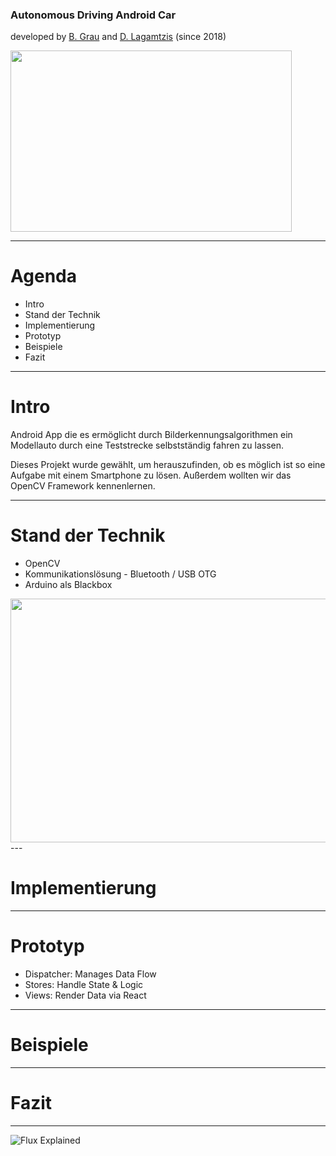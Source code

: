 ### Autonomous Driving Android Car 
developed by [B. Grau](https://github.com/SuperCrazyKing) and [D. Lagamtzis](https://github.com/umadbro96) (since 2018)

<img src="https://github.com/umadbro96/androidAICar/blob/master/assets/Cropped%20Car.png" width="450" height="290">

---
# Agenda

* Intro
* Stand der Technik
* Implementierung
* Prototyp
* Beispiele
* Fazit
---

# Intro 

Android App die es ermöglicht durch Bilderkennungsalgorithmen ein Modellauto durch eine Teststrecke selbstständig fahren zu lassen.

Dieses Projekt wurde gewählt, um herauszufinden, ob es möglich ist so eine Aufgabe mit einem Smartphone zu lösen. Außerdem wollten wir das OpenCV Framework kennenlernen. 

---

# Stand der Technik

* OpenCV 
* Kommunikationslösung - Bluetooth / USB OTG
* Arduino als Blackbox

<img src="https://github.com/umadbro96/androidAICar/blob/master/assets/architecture.png" width="700" height="390">
---

# Implementierung

---

# Prototyp

- Dispatcher: Manages Data Flow
- Stores: Handle State & Logic
- Views: Render Data via React
---

# Beispiele
---
# Fazit
---
![Flux Explained](https://facebook.github.io/flux/img/flux-simple-f8-diagram-explained-1300w.png)
